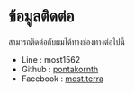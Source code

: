 # ข้อมูลติดต่อ

สามารถติดต่อกับผมได้ทางช่องทางต่อไปนี้

- Line : most1562
- Github : [pontakornth](https://github.com/pontakornth)
- Facebook : [most.terra](https://www.facebook.com/most.terra)
